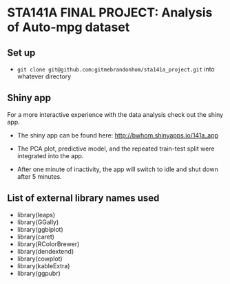 # STA141A FINAL PROJECT: Analysis of Auto-mpg dataset


## Set up 

* `git clone git@github.com:gitmebrandonhom/sta141a_project.git` into whatever directory



## Shiny app 

For a more interactive experience with the data analysis check out the shiny app.

* The shiny app can be found here: http://bwhom.shinyapps.io/141a_app

* The PCA plot, predictive model, and the repeated train-test split were integrated into the app. 

* After one minute of inactivity, the app will switch to idle and shut down after 5 minutes. 


## List of external library names used 

* library(leaps)
* library(GGally)
* library(ggbiplot)
* library(caret)
* library(RColorBrewer)
* library(dendextend)
* library(cowplot)
* library(kableExtra)
* library(ggpubr)
